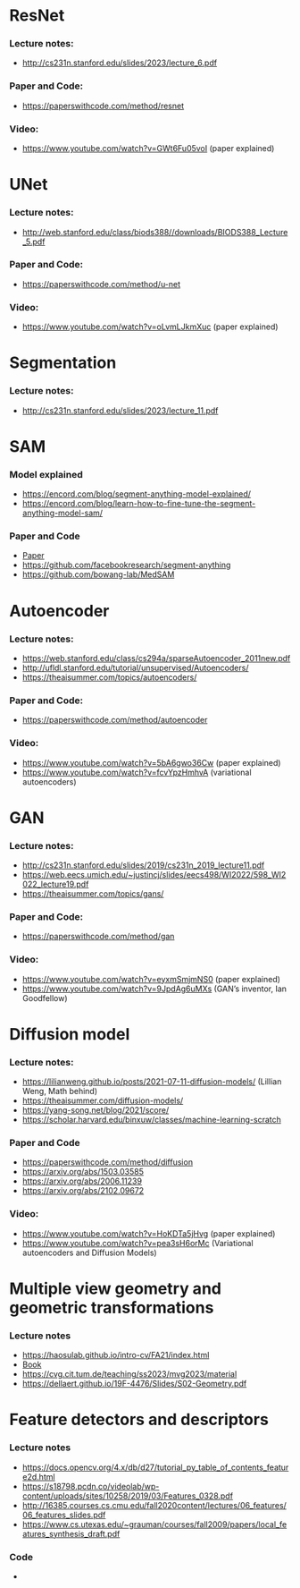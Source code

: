 # ResNet
###	Lecture notes:
- http://cs231n.stanford.edu/slides/2023/lecture_6.pdf
###	Paper and Code:
- https://paperswithcode.com/method/resnet
###	Video:
- https://www.youtube.com/watch?v=GWt6Fu05voI (paper explained)

# UNet
###	Lecture notes:
- http://web.stanford.edu/class/biods388//downloads/BIODS388_Lecture_5.pdf
###	Paper and Code:
- https://paperswithcode.com/method/u-net
###	Video:
- https://www.youtube.com/watch?v=oLvmLJkmXuc (paper explained)

# Segmentation
### Lecture notes:
- http://cs231n.stanford.edu/slides/2023/lecture_11.pdf

# SAM
### Model explained
- https://encord.com/blog/segment-anything-model-explained/
- https://encord.com/blog/learn-how-to-fine-tune-the-segment-anything-model-sam/

### Paper and Code
- [Paper](https://scontent.fsgn2-7.fna.fbcdn.net/v/t39.2365-6/10000000_900554171201033_1602411987825904100_n.pdf?_nc_cat=100&ccb=1-7&_nc_sid=3c67a6&_nc_ohc=nzeDYEM8lXEAX97Fevl&_nc_ht=scontent.fsgn2-7.fna&oh=00_AfDdA8gPzd7p-1b0LUZBo2gZXcEKqIfrjWrMkQDAtydReQ&oe=64CB4BE7)
- https://github.com/facebookresearch/segment-anything
- https://github.com/bowang-lab/MedSAM

# Autoencoder
###	Lecture notes:
- https://web.stanford.edu/class/cs294a/sparseAutoencoder_2011new.pdf
- http://ufldl.stanford.edu/tutorial/unsupervised/Autoencoders/
- https://theaisummer.com/topics/autoencoders/
###	Paper and Code:
- https://paperswithcode.com/method/autoencoder
###	Video:
- https://www.youtube.com/watch?v=5bA6gwo36Cw (paper explained)
- https://www.youtube.com/watch?v=fcvYpzHmhvA (variational autoencoders)

# GAN
###	Lecture notes:
- http://cs231n.stanford.edu/slides/2019/cs231n_2019_lecture11.pdf
- https://web.eecs.umich.edu/~justincj/slides/eecs498/WI2022/598_WI2022_lecture19.pdf
- https://theaisummer.com/topics/gans/
###	Paper and Code:
- https://paperswithcode.com/method/gan
###	Video:
- https://www.youtube.com/watch?v=eyxmSmjmNS0 (paper explained)
- https://www.youtube.com/watch?v=9JpdAg6uMXs (GAN’s inventor, Ian Goodfellow)

# Diffusion model
###	Lecture notes:
- https://lilianweng.github.io/posts/2021-07-11-diffusion-models/ (Lillian Weng, Math behind)
- https://theaisummer.com/diffusion-models/
- https://yang-song.net/blog/2021/score/
- https://scholar.harvard.edu/binxuw/classes/machine-learning-scratch
###	Paper and Code
- https://paperswithcode.com/method/diffusion
- https://arxiv.org/abs/1503.03585
- https://arxiv.org/abs/2006.11239
- https://arxiv.org/abs/2102.09672
###	Video:
- https://www.youtube.com/watch?v=HoKDTa5jHvg (paper explained)
- https://www.youtube.com/watch?v=pea3sH6orMc (Variational autoencoders and Diffusion Models)

# Multiple view geometry and geometric transformations
###	Lecture notes
- https://haosulab.github.io/intro-cv/FA21/index.html
- [Book](http://szeliski.org/Book/)
- https://cvg.cit.tum.de/teaching/ss2023/mvg2023/material
- https://dellaert.github.io/19F-4476/Slides/S02-Geometry.pdf

# Feature detectors and descriptors
###	Lecture notes
- https://docs.opencv.org/4.x/db/d27/tutorial_py_table_of_contents_feature2d.html
- https://s18798.pcdn.co/videolab/wp-content/uploads/sites/10258/2019/03/Features_0328.pdf
- http://16385.courses.cs.cmu.edu/fall2020content/lectures/06_features/06_features_slides.pdf
- https://www.cs.utexas.edu/~grauman/courses/fall2009/papers/local_features_synthesis_draft.pdf

### Code
- 

